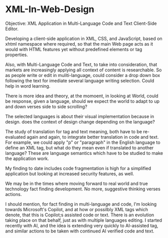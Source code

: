 # XML-In-Web-Design
Objective: XML Application in Multi-Language Code and Text Client-Side Editor.

Developing a client-side application in XML, CSS, and JavaScript, based on xhtml namespace where required, so that the main Web page acts as it would with HTML features yet without predefined elements or tag properties.

Also, with Multi-Language Code and Text, to take into consideration, that markets are increasingly applying all context of content is researchable. So as people write or edit in muliti-language, could consider a drop down box following the text for imediate several language writing selection. Could help in word learning.

There is more idea and theory, at the momoent, in looking at World, could be response, given a language, should we expect the world to adapt to up and down verses side to side scrolling?

The selected languages is about their visual implementation because in design. does the context of design change depending on the language?

The study of translation for tag and text meaning, both have to be re-evaluated again and again, to integrate better translation in code and text. For example, we could apply "p" or "paragraph" in the English language to define an XML tag, but what do they mean even if translated to another language? These are language semantics which have to be studied to make the application work.

My finding to date includes code fragmentation is high for a simplified application but looking at increased security features, as well.

We may be in the times where moving forward to real world and true technology fact finding development. No more, suggestive thinking verses actions.

I should mention, for fact finding in multi-language and code, I'm looking towards Microsoft's Copilot, and at how or possilbly XML tags which denote, that this is Copilot;s assisted code or text. There is an evolution taking place on that behalf, just as with multiple languages editing. I started recently with AI, and the idea is extending very quickly to AI-assisted tag, and similar actions to be taken with continued AI verified code and text.
